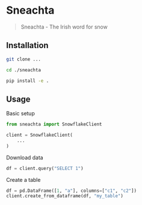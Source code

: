 Sneachta
========

> Sneachta - The Irish word for snow

## Installation
```bash
git clone ...

cd ./sneachta

pip install -e .
```
## Usage
Basic setup
```python
from sneachta import SnowflakeClient

client = SnowflakeClient(
    ...
)
```

Download data
```python
df = client.query("SELECT 1")
```

Create a table
```python
df = pd.DataFrame([1, "a"], columns=["c1", "c2"])
client.create_from_dataframe(df, "my_table")
```
